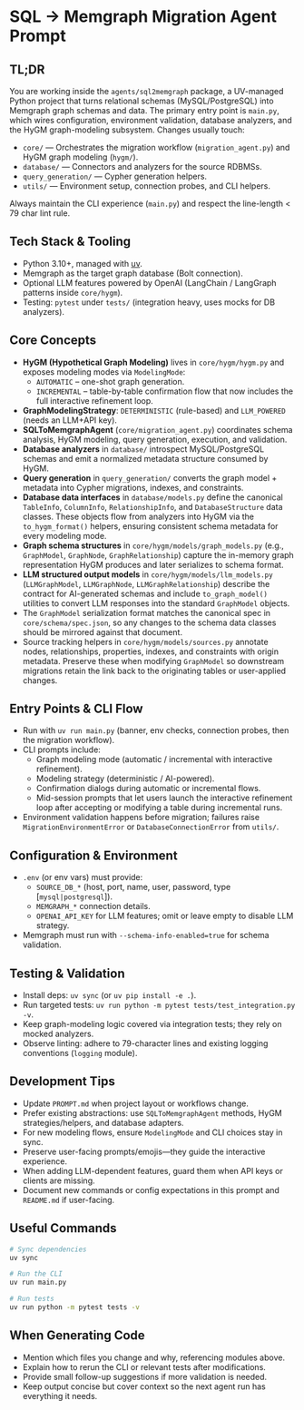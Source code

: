 # SQL → Memgraph Migration Agent Prompt

## TL;DR

You are working inside the `agents/sql2memgraph` package, a UV-managed Python project that turns relational schemas (MySQL/PostgreSQL) into Memgraph graph schemas and data. The primary entry point is `main.py`, which wires configuration, environment validation, database analyzers, and the HyGM graph-modeling subsystem. Changes usually touch:

- `core/` — Orchestrates the migration workflow (`migration_agent.py`) and HyGM graph modeling (`hygm/`).
- `database/` — Connectors and analyzers for the source RDBMSs.
- `query_generation/` — Cypher generation helpers.
- `utils/` — Environment setup, connection probes, and CLI helpers.

Always maintain the CLI experience (`main.py`) and respect the line-length < 79 char lint rule.

## Tech Stack & Tooling

- Python 3.10+, managed with [uv](https://github.com/astral-sh/uv).
- Memgraph as the target graph database (Bolt connection).
- Optional LLM features powered by OpenAI (LangChain / LangGraph patterns inside `core/hygm`).
- Testing: `pytest` under `tests/` (integration heavy, uses mocks for DB analyzers).

## Core Concepts

- **HyGM (Hypothetical Graph Modeling)** lives in `core/hygm/hygm.py` and exposes modeling modes via `ModelingMode`:
  - `AUTOMATIC` – one-shot graph generation.
  - `INCREMENTAL` – table-by-table confirmation flow that now includes the full interactive refinement loop.
- **GraphModelingStrategy**: `DETERMINISTIC` (rule-based) and `LLM_POWERED` (needs an LLM+API key).
- **SQLToMemgraphAgent** (`core/migration_agent.py`) coordinates schema analysis, HyGM modeling, query generation, execution, and validation.
- **Database analyzers** in `database/` introspect MySQL/PostgreSQL schemas and emit a normalized metadata structure consumed by HyGM.
- **Query generation** in `query_generation/` converts the graph model + metadata into Cypher migrations, indexes, and constraints.
- **Database data interfaces** in `database/models.py` define the canonical `TableInfo`, `ColumnInfo`, `RelationshipInfo`, and `DatabaseStructure` data classes. These objects flow from analyzers into HyGM via the `to_hygm_format()` helpers, ensuring consistent schema metadata for every modeling mode.
- **Graph schema structures** in `core/hygm/models/graph_models.py` (e.g., `GraphModel`, `GraphNode`, `GraphRelationship`) capture the in-memory graph representation HyGM produces and later serializes to schema format.
- **LLM structured output models** in `core/hygm/models/llm_models.py` (`LLMGraphModel`, `LLMGraphNode`, `LLMGraphRelationship`) describe the contract for AI-generated schemas and include `to_graph_model()` utilities to convert LLM responses into the standard `GraphModel` objects.
- The `GraphModel` serialization format matches the canonical spec in `core/schema/spec.json`, so any changes to the schema data classes should be mirrored against that document.
- Source tracking helpers in `core/hygm/models/sources.py` annotate nodes, relationships, properties, indexes, and constraints with origin metadata. Preserve these when modifying `GraphModel` so downstream migrations retain the link back to the originating tables or user-applied changes.

## Entry Points & CLI Flow

- Run with `uv run main.py` (banner, env checks, connection probes, then the migration workflow).
- CLI prompts include:
  - Graph modeling mode (automatic / incremental with interactive refinement).
  - Modeling strategy (deterministic / AI-powered).
  - Confirmation dialogs during automatic or incremental flows.
  - Mid-session prompts that let users launch the interactive refinement loop after accepting or modifying a table during incremental runs.
- Environment validation happens before migration; failures raise `MigrationEnvironmentError` or `DatabaseConnectionError` from `utils/`.

## Configuration & Environment

- `.env` (or env vars) must provide:
  - `SOURCE_DB_*` (host, port, name, user, password, type [`mysql|postgresql`]).
  - `MEMGRAPH_*` connection details.
  - `OPENAI_API_KEY` for LLM features; omit or leave empty to disable LLM strategy.
- Memgraph must run with `--schema-info-enabled=true` for schema validation.

## Testing & Validation

- Install deps: `uv sync` (or `uv pip install -e .`).
- Run targeted tests: `uv run python -m pytest tests/test_integration.py -v`.
- Keep graph-modeling logic covered via integration tests; they rely on mocked analyzers.
- Observe linting: adhere to 79-character lines and existing logging conventions (`logging` module).

## Development Tips

- Update `PROMPT.md` when project layout or workflows change.
- Prefer existing abstractions: use `SQLToMemgraphAgent` methods, HyGM strategies/helpers, and database adapters.
- For new modeling flows, ensure `ModelingMode` and CLI choices stay in sync.
- Preserve user-facing prompts/emojis—they guide the interactive experience.
- When adding LLM-dependent features, guard them when API keys or clients are missing.
- Document new commands or config expectations in this prompt and `README.md` if user-facing.

## Useful Commands

```bash
# Sync dependencies
uv sync

# Run the CLI
uv run main.py

# Run tests
uv run python -m pytest tests -v
```

## When Generating Code

- Mention which files you change and why, referencing modules above.
- Explain how to rerun the CLI or relevant tests after modifications.
- Provide small follow-up suggestions if more validation is needed.
- Keep output concise but cover context so the next agent run has everything it needs.

